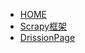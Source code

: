 * [HOME](/README.md)
* [Scrapy框架](/06_Python/爬虫/Scrapy框架.md)
* [DrissionPage](/06_Python/爬虫/DrissionPage库.md)